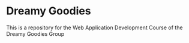 # Dreamy Goodies
This is a repository for the Web Application Development Course of the Dreamy Goodies Group
